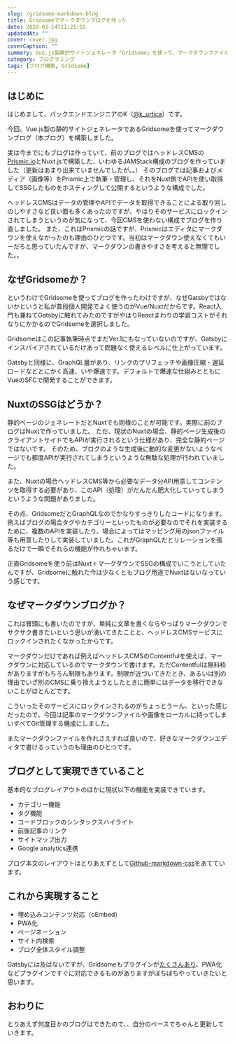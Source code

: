 ```yaml
---
slug: /gridsome-markdown-blog
title: Gridsomeでマークダウンブログを作った
date: 2020-03-14T21:21:19
updatedAt: ""
cover: cover.jpg
coverCaption: ""
summary: Vue.js製静的サイトジェネレータ「Gridsome」を使って、マークダウンファイルでブログ記事を管理するマークダウンブログ（本ブログ）を作った話。
category: プログラミング
tags: [ブログ構築, Gridsome]
---
```


## はじめに

はじめまして、バックエンドエンジニアのK（[@k_urtica](https://twitter.com/k_urtica)）です。

今回、Vue.js製の静的サイトジェネレータであるGridsomeを使ってマークダウンブログ（本ブログ）を構築しました。

実は今までにもブログは作っていて、前のブログではヘッドレスCMSの[Prismic.io](https://prismic.io/)とNuxt.jsで構築した、いわゆるJAMStack構成のブログを作っていました（更新はあまり出来ていませんでしたが。。）
そのブログでは記事およびメディア（画像等）をPrismic上で執筆・管理し、それをNuxt側でAPIを使い取得してSSGしたものをホスティングして公開するというような構成でした。

ヘッドレスCMSはデータの管理やAPIでデータを取得できることによる取り回しのしやすさなど良い面も多くあったのですが、やはりそのサービスにロックインされてしまうというのが気になって、今回CMSを使わない構成でブログを作り直しました。
また、これはPrismicの話ですが、Prismicはエディタにマークダウンを使えなかったのも理由のひとつです。当初はマークダウン使えなくてもいーだろと思っていたんですが、マークダウンの書きやすさを考えると無理でした。。

## なぜGridsomeか？

というわけでGridsomeを使ってブログを作ったわけですが、なぜGatsbyではないかというと私が普段個人開発でよく使うのがVue/Nuxtだからです。React入門も兼ねてGatsbyに触れてみたのですがやはりReactまわりの学習コストがそれなりにかかるのでGridsomeを選択しました。

Gridsomeはこの記事執筆時点でまだVer.1にもなっていないのですが、Gatsbyにインスパイアされているだけあって問題なく使えるレベルに仕上がっています。

Gatsbyと同様に、GraphQL層があり、リンクのプリフェッチや画像圧縮・遅延ロードなどとにかく高速、いや爆速です。デフォルトで爆速な仕組みとともにVueのSFCで開発することができます。

## NuxtのSSGはどうか？

静的ページのジェネレートだとNuxtでも同様のことが可能です。実際に前のブログはNuxtで作っていました。
ただ、現状のNuxtの場合、静的ページ生成後のクライアントサイドでもAPIが実行されるという仕様があり、完全な静的ページではないです。
そのため、ブログのような生成後に動的な変更がないようなページでも都度APIが実行されてしまうというような無駄な処理が行われていました。

また、Nuxtの場合ヘッドレスCMS等から必要なデータ分API用意してコンテンツを取得する必要があり、このAPI（処理）がだんだん肥大化していってしまうというような問題がありました。

その点、GridsomeだとGraphQLなのでかなりすっきりしたコードになります。
例えばブログの場合タグやカテゴリーといったものが必要なのでそれを実装するために、複数のAPIを実装したり、場合によってはマッピング用のjsonファイル等も用意したりして実装していました。これがGraphQLだとリレーションを張るだけで一瞬でそれらの機能が作れちゃいます。

正直Gridsomeを使う前はNuxt＋マークダウンでSSGの構成でいこうとしていたんですが、Gridsomeに触れた今は少なくともブログ用途でNuxtはないなっていう感じです。

## なぜマークダウンブログか？

これは冒頭にも書いたのですが、単純に文章を書くならやっぱりマークダウンでサクサク書きたいという思いが湧いてきたことと、ヘッドレスCMSサービスにロックインされたくなかったからです。

マークダウンだけであれば例えばヘッドレスCMSのContentfulを使えば、マークダウンに対応しているのでマークダウンで書けます。ただContentfulは無料枠がありますがもちろん制限もあります。制限が近づいてきたとき、あるいは別の理由でいざ別のCMSに乗り換えようとしたときに簡単にはデータを移行できないことがほとんどです。

こういったそのサービスにロックインされるのがちょっとうーん、といった感じだったので、今回は記事のマークダウンファイルや画像をローカルに持ってしまいすべてGit管理する構成にしました。

またマークダウンファイルを作れさえすれば良いので、好きなマークダウンエディタで書けるっていうのも理由のひとつです。

## ブログとして実現できていること

基本的なブログレイアウトのほかに現状以下の機能を実装できています。

- カテゴリー機能
- タグ機能
- コードブロックのシンタックスハイライト
- 前後記事のリンク
- サイトマップ出力
- Google analytics連携

ブログ本文のレイアウトはとりあえずとして[Github-markdown-css](https://github.com/sindresorhus/github-markdown-css)をあてています。

## これから実現すること

- 埋め込みコンテンツ対応（oEmbed）
- PWA化
- ページネーション
- サイト内検索
- ブログ全体スタイル調整

Gatsbyには及ばないですが、Gridsomeもプラグインが[たくさんあり](https://gridsome.org/plugins/)、PWA化などプラグインですぐに対応できるものがありますがぼちぼちやっていきたいと思います。

## おわりに

とりあえず何度目かのブログはできたので、、自分のペースでちゃんと更新していきます。